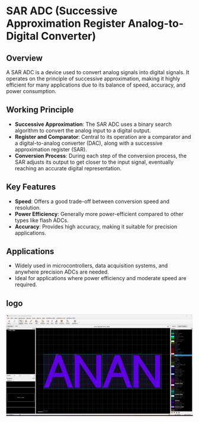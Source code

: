 # SAR ADC (Successive Approximation Register Analog-to-Digital Converter)

## Overview
A SAR ADC is a device used to convert analog signals into digital signals. It operates on the principle of successive approximation, making it highly efficient for many applications due to its balance of speed, accuracy, and power consumption.

## Working Principle
- **Successive Approximation**: The SAR ADC uses a binary search algorithm to convert the analog input to a digital output.
- **Register and Comparator**: Central to its operation are a comparator and a digital-to-analog converter (DAC), along with a successive approximation register (SAR).
- **Conversion Process**: During each step of the conversion process, the SAR adjusts its output to get closer to the input signal, eventually reaching an accurate digital representation.

## Key Features
- **Speed**: Offers a good trade-off between conversion speed and resolution.
- **Power Efficiency**: Generally more power-efficient compared to other types like flash ADCs.
- **Accuracy**: Provides high accuracy, making it suitable for precision applications.

## Applications
- Widely used in microcontrollers, data acquisition systems, and anywhere precision ADCs are needed.
- Ideal for applications where power efficiency and moderate speed are required.

## logo
![logo](./png/logo.png "logo")